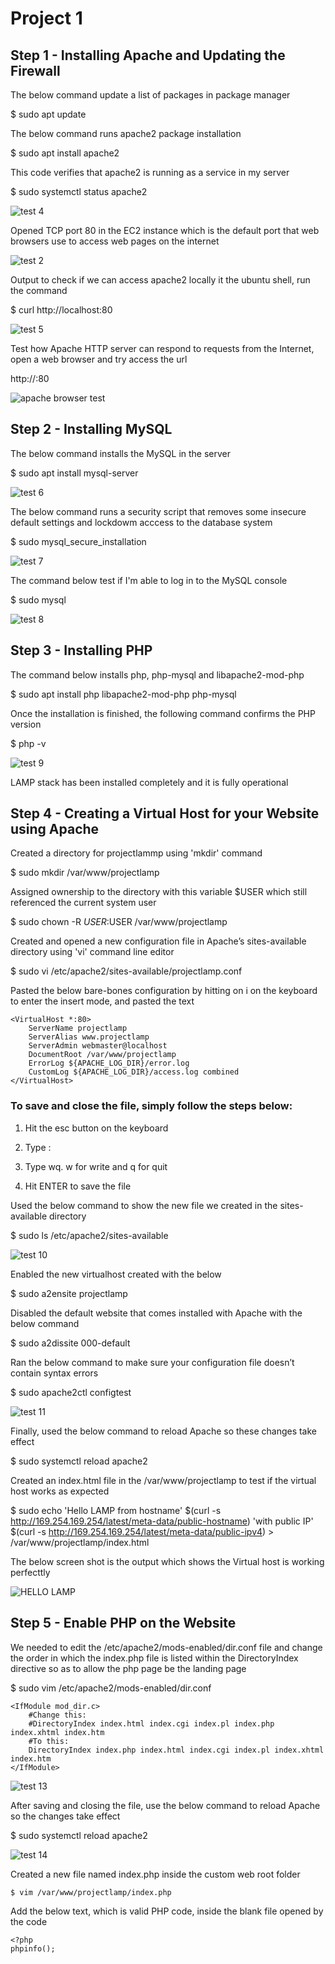 
# Project 1 

## Step 1 - Installing Apache and Updating the Firewall

The below command update a list of packages in package manager

$ sudo apt update

The below command runs apache2 package installation 

$ sudo apt install apache2

This code verifies that apache2 is running as a service in my server 

$ sudo systemctl status apache2

![test 4](https://user-images.githubusercontent.com/96151001/148561654-24566200-3aa5-4103-a08e-e04db33671b9.PNG)

Opened TCP port 80 in the EC2 instance which is the default port that web browsers use to access web pages on the internet

![test 2](https://user-images.githubusercontent.com/96151001/148563143-11ac8464-3f22-4af6-b42f-abb6ccd280aa.PNG)

Output to check if we can access apache2 locally it the ubuntu shell, run the command

$ curl http://localhost:80

![test 5](https://user-images.githubusercontent.com/96151001/148568320-f63d1354-4234-43ce-a4b9-7336e8a9339c.PNG)

Test how Apache HTTP server can respond to requests from the Internet, open a web browser and try access the url

http://<Public-IP-Address>:80
  
![apache browser test](https://user-images.githubusercontent.com/96151001/148567708-6ef6e9c9-1920-4aa9-bdf5-27812ff1a79f.PNG)
    
## Step 2 - Installing MySQL

The below command installs the MySQL in the server 
  
$ sudo apt install mysql-server
  
![test 6](https://user-images.githubusercontent.com/96151001/148570545-49a4dc5c-14be-4d2b-991a-aa100f1f94c2.PNG)  
  
The below command runs a security script that removes some insecure default settings and lockdowm acccess to the database system
  
$ sudo mysql_secure_installation
  
![test 7](https://user-images.githubusercontent.com/96151001/148572631-fd2282a4-ff25-41a6-bcbb-a547b11a61f7.PNG)  

The command below test if I'm able to log in to the MySQL console
  
$ sudo mysql
  
![test 8](https://user-images.githubusercontent.com/96151001/148574390-0029fa56-5101-4704-a579-48b5c1f987ab.PNG)  
  
## Step 3 - Installing PHP
    
The command below installs php, php-mysql and libapache2-mod-php 
  
$ sudo apt install php libapache2-mod-php php-mysql  
  
Once the installation is finished, the following command confirms the PHP version
  
$ php -v  
  
![test 9](https://user-images.githubusercontent.com/96151001/148576767-3bc85d03-1a9d-4e09-ac00-29a7762b4914.PNG) 
  
LAMP stack has been installed completely and it is fully operational  
  
## Step 4 - Creating a Virtual Host for your Website using Apache 
  
Created a directory for projectlammp using 'mkdir' command
  
$ sudo mkdir /var/www/projectlamp  
  
Assigned ownership to the directory with this variable $USER which still referenced the current system user  
  
$ sudo chown -R $USER:$USER /var/www/projectlamp 
  
Created and opened a new configuration file in Apache’s sites-available directory using 'vi' command line editor
  
$ sudo vi /etc/apache2/sites-available/projectlamp.conf 
  
Pasted the below bare-bones configuration by hitting on i on the keyboard to enter the insert mode, and pasted the text
  
  
    <VirtualHost *:80>
        ServerName projectlamp
        ServerAlias www.projectlamp 
        ServerAdmin webmaster@localhost
        DocumentRoot /var/www/projectlamp
        ErrorLog ${APACHE_LOG_DIR}/error.log
        CustomLog ${APACHE_LOG_DIR}/access.log combined 
    </VirtualHost> 
  
  
  ### To save and close the file, simply follow the steps below:
  
  1. Hit the esc button on the keyboard
  
  2. Type :
 
  3. Type wq. w for write and q for quit
  
  4. Hit ENTER to save the file
  
Used the below command to show the new file we created in the sites-available directory 
  
$ sudo ls /etc/apache2/sites-available
  
![test 10](https://user-images.githubusercontent.com/96151001/148584020-d953078c-157e-4f59-8955-7879ea49eac5.PNG)  
  
Enabled the new virtualhost created with the below 
  
$ sudo a2ensite projectlamp
  
Disabled the default website that comes installed with Apache with the below command
  
$ sudo a2dissite 000-default
  
Ran the below command to make sure your configuration file doesn’t contain syntax errors
  
$ sudo apache2ctl configtest
  
![test 11](https://user-images.githubusercontent.com/96151001/148587089-08d7b032-b454-4b10-8914-34bee0a5be51.PNG)
  
Finally, used the below command to reload Apache so these changes take effect
  
$ sudo systemctl reload apache2  
 
Created an index.html file in the /var/www/projectlamp to test if the virtual host works as expected
  
$ sudo echo 'Hello LAMP from hostname' $(curl -s http://169.254.169.254/latest/meta-data/public-hostname) 'with public IP' $(curl -s http://169.254.169.254/latest/meta-data/public-ipv4) > /var/www/projectlamp/index.html 
  
The below screen shot is the output which shows the Virtual host is working perfecttly 
  
![HELLO LAMP](https://user-images.githubusercontent.com/96151001/148588756-196eb40e-0ba2-4f52-93f6-15fb05b4cdd6.PNG)  
  
  
  
  
  
  
  
  
  
  
  
  
  
  
  
  
  
  
  
  
  
  
  
  
  
  
  
  
  
  
  
  
  
  
  
  
  
  
  
  
  
  
  
  
  
  
  
  
  
  
  
  
  
  
  
  
  
  
  
  
  
  
  
  
## Step 5 - Enable PHP on the Website   
  
We needed to edit the /etc/apache2/mods-enabled/dir.conf file and change the order in which the index.php file is listed within the DirectoryIndex directive so as to allow the php page be the landing page 

  
$ sudo vim /etc/apache2/mods-enabled/dir.conf
  
  
    <IfModule mod_dir.c>
        #Change this:
        #DirectoryIndex index.html index.cgi index.pl index.php index.xhtml index.htm
        #To this:
        DirectoryIndex index.php index.html index.cgi index.pl index.xhtml index.htm
    </IfModule>  
  
  
![test 13](https://user-images.githubusercontent.com/96151001/148597796-3c5bd250-d9c4-43ae-816f-6926d69c30e3.PNG)
  
After saving and closing the file, use the below command to reload Apache so the changes take effect 
  
$ sudo systemctl reload apache2
  
![test 14](https://user-images.githubusercontent.com/96151001/148599170-2724358c-ef51-4f0a-b7da-c472d1bc10f6.PNG)  
  
Created a new file named index.php inside the custom web root folder 
  
    $ vim /var/www/projectlamp/index.php  
  
Add the below text, which is valid PHP code, inside the blank file opened by the code 
  
  
    <?php
    phpinfo();  




  

   

  
  
  
  
  
  
  
  

  
  
  
  
  
   
